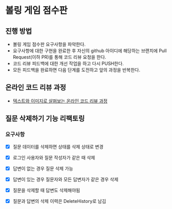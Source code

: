 # 볼링 게임 점수판
## 진행 방법
* 볼링 게임 점수판 요구사항을 파악한다.
* 요구사항에 대한 구현을 완료한 후 자신의 github 아이디에 해당하는 브랜치에 Pull Request(이하 PR)를 통해 코드 리뷰 요청을 한다.
* 코드 리뷰 피드백에 대한 개선 작업을 하고 다시 PUSH한다.
* 모든 피드백을 완료하면 다음 단계를 도전하고 앞의 과정을 반복한다.

## 온라인 코드 리뷰 과정
* [텍스트와 이미지로 살펴보는 온라인 코드 리뷰 과정](https://github.com/next-step/nextstep-docs/tree/master/codereview)



## 질문 삭제하기 기능 리팩토링

### 요구사항

- [x] 질문 데이터를 삭제하면 상태를 삭제 상태로 변경
- [x] 로그인 사용자와 질문 작성자가 같은 때 삭제
- [x] 답변이 없는 경우 질문 삭제 가능
- [x] 답변이 있는 경우 질문자와 모든 답변자가 같은 경우 삭제
- [x] 질문을 삭제할 때 답변도 삭제해야됨
- [x] 질문과 답변의 삭제 이력은 DeleteHistory로 남김

